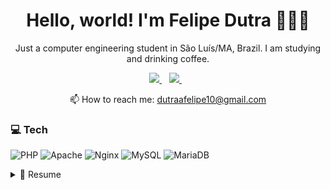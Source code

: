 <h1 align='center'>Hello, world! I'm Felipe Dutra 👨🏿‍💻</h1>

<p align='center'>Just a computer engineering student in São Luís/MA, Brazil. I am studying and drinking coffee.</p>

<p align='center'>  
  <a href="https://www.linkedin.com/in/felipe-d-825660b3/?locale=en_US">
    <img src="https://img.shields.io/badge/linkedin-%230077B5.svg?&style=for-the-badge&logo=linkedin&logoColor=white" />
  </a>&nbsp;&nbsp;
  <a href="https://www.instagram.com/dutraafelipe/">
    <img src="https://img.shields.io/badge/instagram-%23E4405F.svg?&style=for-the-badge&logo=instagram&logoColor=white" />        
  </a>&nbsp;&nbsp;
</p>

<p align='center'>📫 How to reach me: <a href='mailto:dutraafelipe10@gmail.com'>dutraafelipe10@gmail.com</a></p>

<h3>💻 Tech</h3>

![PHP](https://img.shields.io/badge/php-%23777BB4.svg?style=flat&logo=php&logoColor=white) ![Apache](https://img.shields.io/badge/apache-%23D42029.svg?style=flat&logo=apache&logoColor=white) ![Nginx](https://img.shields.io/badge/nginx-%23009639.svg?style=flat&logo=nginx&logoColor=white) ![MySQL](https://img.shields.io/badge/mysql-%2300f.svg?style=flat&logo=mysql&logoColor=white) ![MariaDB](https://img.shields.io/badge/MariaDB-003545?style=flat&logo=mariadb&logoColor=white)

<details>
  <summary>📃 Resume</summary>
  
<h3>Education</h3>

- 📖 **Computer Engineering**\
📆 2014 - Current\
📍 **State University of Maranhão** - São Luís/MA, Brazil

<h3>Experience</h3>

- 👨‍💻 **IT professional**\
📆 set/2021 - moment\
📍 **Facam - Faculdade do Maranhão** - São Luís/MA, Brazil
  
- 👨‍💻 **IT professional - Internship**\
📆 nov/2019 - jan/2020\
📍 **TV Mirante** - São Luís/MA, Brazil
</details>

